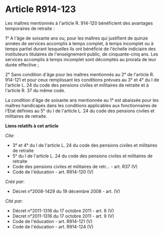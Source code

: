 # Article R914-123

Les maîtres mentionnés à l'article R. 914-120 bénéficient des avantages temporaires de retraite : 

1° A l'âge de soixante ans ou, pour les maîtres qui justifient de quinze années de services accomplis à temps complet, à
temps incomplet ou à temps partiel durant lesquelles ils ont bénéficié de l'échelle indiciaire des instituteurs titulaires de
l'enseignement public, de cinquante-cinq ans. Les services accomplis à temps incomplet sont décomptés au prorata de leur
durée effective ; 

2° Sans condition d'âge pour les maîtres mentionnés au 2° de l'article R. 914-121 et pour ceux remplissant les conditions
prévues au 3° et 4° du I de l'article L. 24 du code des pensions civiles et militaires de retraite et à l'article R. 37 du
même code. 

La condition d'âge de soixante ans mentionnée au 1° est abaissée pour les maîtres handicapés dans les conditions applicables
aux fonctionnaires de l'Etat définies au 5° du I de l'article L. 24 du code des pensions civiles et militaires de retraite.

**Liens relatifs à cet article**

_Cite_:

  - 3° et 4° du I de l'article  L. 24 du code des pensions civiles et militaires de retraite
  - 5° du I de l'article L. 24  du code des pensions civiles et militaires de retraite
  - Code des pensions civiles et militaires de retr... - art. R37 (V)
  - Code de l'éducation - art. R914-120 (V)

_Créé par_:

  - Décret n°2008-1429 du 19 décembre 2008 - art. (V)

_Cité par_:

  - Décret n°2011-1316 du 17 octobre 2011 - art. 8 (V)
  - Décret n°2011-1316 du 17 octobre 2011 - art. 9 (V)
  - Code de l'éducation - art. R914-121 (V)
  - Code de l'éducation - art. R914-124 (V)
